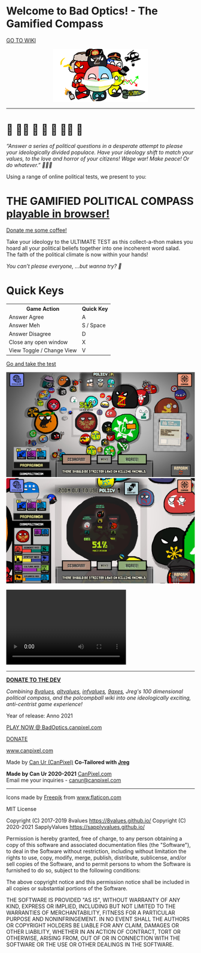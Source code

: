 <p align='center'>

# Welcome to Bad Optics! - The Gamified Compass

</p>

<a href='https://github.com/CanPixel/BadOptics/wiki' >GO TO WIKI</a>

<p align='center'>
<img src='https://github.com/CanPixel/BadOptics/blob/Wiki-Icons/IMG_3149.PNG' width='50%'>

</p>

<hr>

# 👀 👨🏻 🧠 💭 🎩 🏴‍☠️ 💸 

_“Answer a series of political questions in a desperate attempt to please your ideologically divided populace. Have your ideology shift to match your values, to the love and horror of your citizens! Wage war! Make peace! Or do whatever.” 👔👨🏻_


Using a range of online political tests, we present to you:
# THE GAMIFIED POLITICAL COMPASS [playable in browser!](https://canpixel.github.io/BadOptics/)

<a target='_blank' href='https://paypal.me/canneke'>Donate me some coffee!</a>

Take your ideology to the ULTIMATE TEST as this collect-a-thon makes you hoard all your political beliefs together into one incoherent word salad.  
The faith of the political climate is now within your hands!

_You can’t please everyone,
...but wanna try? 👀_

# Quick Keys
<table>
  <tr>
    <th>Game Action</th>
    <th>Quick Key</th>
  </tr>
  <tr>
    <td>Answer Agree</td>
    <td> A </td>
  </tr>
  <tr>
    <td>Answer Meh</td>
    <td> S / Space </td>
  </tr>
  <tr>
    <td>Answer Disagree</td>
    <td> D </td>
  </tr>
  <tr>
    <td>Close any open window</td>
    <td> X </td>
  </tr>
  <tr>
    <td>View Toggle / Change View</td>
    <td> V </td>
  </tr>
</table>

[Go and take the test](https://canpixel.com/BadOptics/)



<img src='https://github.com/CanPixel/BadOptics/blob/Wiki-Icons/wiki_game.jpg'>

<img src='https://github.com/CanPixel/BadOptics/blob/Wiki-Icons/wiki_game2.jpg'>


<video src="https://drive.google.com/file/d/1CHgiDE1Ip8xilfWeUEi4lX-jr3umPxud/view?usp=sharing" width="320" height="200" controls preload></video>

<hr>

**[DONATE TO THE DEV](http://paypal.me/canneke)**

_Combining [8values](https://github.com/8values/), [altvalues](https://github.com/altvalues/), [infvalues](https://github.com/infvalues/), [9axes](https://github.com/9axes/), Jreg's 100 dimensional political compass, and the polcompball wiki into one ideologically exciting, anti-centrist game experience!_

Year of release: Anno 2021

[PLAY NOW @ BadOptics.canpixel.com](www.Badoptics.CanPixel.com)

[DONATE](http://paypal.me/canneke)

www.canpixel.com

Made by [Can Ur (CanPixel)](www.canpixel.com)
__Co-Tailored with <a href='https://www.youtube.com/user/flavacrava' target='_blank'>Jreg</a>__

__Made by Can Ur
2020-2021__
[CanPixel.com](https://canpixel.com/gameprojects.php)
<br>
Email me your inquiries - canur@canpixel.com


---

<div>Icons made by <a href="https://www.freepik.com" title="Freepik">Freepik</a> from <a href="https://www.flaticon.com/" title="Flaticon">www.flaticon.com</a></div>

MIT License


Copyright (C) 2017-2019 8values <https://8values.github.io/>
Copyright (C) 2020-2021 SapplyValues <https://sapplyvalues.github.io/>

Permission is hereby granted, free of charge, to any person obtaining a copy of
this software and associated documentation files (the "Software"), to deal in
the Software without restriction, including without limitation the rights to
use, copy, modify, merge, publish, distribute, sublicense, and/or sell copies
of the Software, and to permit persons to whom the Software is furnished to do
so, subject to the following conditions:

The above copyright notice and this permission notice shall be included in all
copies or substantial portions of the Software.

THE SOFTWARE IS PROVIDED "AS IS", WITHOUT WARRANTY OF ANY KIND, EXPRESS OR
IMPLIED, INCLUDING BUT NOT LIMITED TO THE WARRANTIES OF MERCHANTABILITY,
FITNESS FOR A PARTICULAR PURPOSE AND NONINFRINGEMENT. IN NO EVENT SHALL THE
AUTHORS OR COPYRIGHT HOLDERS BE LIABLE FOR ANY CLAIM, DAMAGES OR OTHER
LIABILITY, WHETHER IN AN ACTION OF CONTRACT, TORT OR OTHERWISE, ARISING FROM,
OUT OF OR IN CONNECTION WITH THE SOFTWARE OR THE USE OR OTHER DEALINGS IN THE
SOFTWARE.

